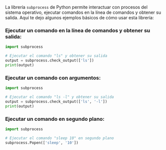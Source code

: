 La librería `subprocess` de Python permite interactuar con procesos del sistema operativo, ejecutar comandos en la línea de comandos y obtener su salida. Aquí te dejo algunos ejemplos básicos de cómo usar esta librería:
### Ejecutar un comando en la línea de comandos y obtener su salida:
```python
import subprocess

# Ejecutar el comando "ls" y obtener su salida
output = subprocess.check_output(['ls'])
print(output)
```
### Ejecutar un comando con argumentos:
```python
import subprocess

# Ejecutar el comando "ls -l" y obtener su salida
output = subprocess.check_output(['ls', '-l'])
print(output)
```
### Ejecutar un comando en segundo plano:
```python
import subprocess

# Ejecutar el comando "sleep 10" en segundo plano
subprocess.Popen(['sleep', '10'])
```
